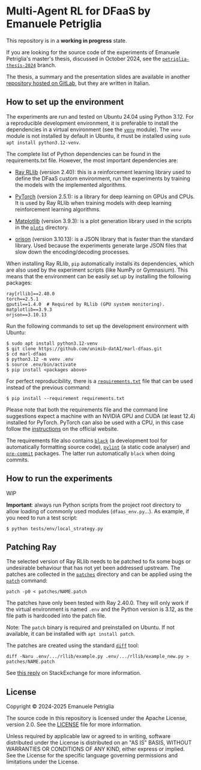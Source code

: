 # Multi-Agent RL for DFaaS by Emanuele Petriglia

This repository is in a **working in progress** state.

If you are looking for the source code of the experiments of Emanuele
Petriglia's master's thesis, discussed in October 2024, see the
[`petriglia-thesis-2024`](https://github.com/unimib-datAI/marl-dfaas/tree/petriglia-thesis-2024)
branch.

The thesis, a summary and the presentation slides are available in another
[repository hosted on GitLab](https://gitlab.com/ema-pe/master-degree-thesis),
but they are written in Italian.

## How to set up the environment

The experiments are run and tested on Ubuntu 24.04 using Python 3.12. For a
reproducible development environment, it is preferable to install the
dependencies in a virtual environment (see the
[`venv`](https://docs.python.org/3.12/library/venv.html) module). The `venv`
module is not installed by default in Ubuntu, it must be installed using `sudo
apt install python3.12-venv`.

The complete list of Python dependencies can be found in the requirements.txt
file. However, the most important dependencies are:

* [Ray RLlib](https://docs.ray.io/en/releases-2.40.0/rllib/) (version 2.40):
  this is a reinforcement learning library used to define the DFaaS custom
  environment, run the experiments by training the models with the implemented
  algorithms.

* [PyTorch](https://pytorch.org/docs/2.5/) (version 2.5.1): is a library for
  deep learning on GPUs and CPUs. It is used by Ray RLlib when training models
  with deep learning reinforcement learning algorithms.

* [Matplotlib](https://matplotlib.org/) (version 3.9.3): is a plot generation
  library used in the scripts in the [`plots`](plots) directory.

* [orjson](https://pypi.org/project/orjson/) (version 3.10.13): is a JSON
  library that is faster than the standard library. Used because the experiments
  generate large JSON files that slow down the encoding/decoding processes.

When installing Ray RLlib, `pip` automatically installs its dependencies, which
are also used by the experiment scripts (like NumPy or Gymnasium). This means
that the environment can be easily set up by installing the following packages:

```
ray[rllib]==2.40.0
torch==2.5.1
gputil==1.4.0  # Required by RLlib (GPU system monitoring).
matplotlib==3.9.3
orjson==3.10.13
```

Run the following commands to set up the development environment with Ubuntu:

```
$ sudo apt install python3.12-venv
$ git clone https://github.com/unimib-datAI/marl-dfaas.git
$ cd marl-dfaas
$ python3.12 -m venv .env
$ source .env/bin/activate
$ pip install <packages above>
```

For perfect reproducibility, there is a [`requirements.txt`](requirements.txt)
file that can be used instead of the previous command:

    $ pip install --requirement requirements.txt

Please note that both the requirements file and the command line suggestions
expect a machine with an NVIDIA GPU and CUDA (at least 12.4) installed for
PyTorch. PyTorch can also be used with a CPU, in this case follow the
[instructions](https://pytorch.org/get-started/locally/) on the official
website.

The requirements file also contains [`black`](https://black.readthedocs.io) (a
development tool for automatically formatting source code),
[`pylint`](https://pylint.readthedocs.io/en/latest/index.html) (a static code
analyser) and [`pre-commit`](https://pre-commit.com) packages. The latter run
automatically `black` when doing commits.

## How to run the experiments

WIP

**Important**: always run Python scripts from the project root directory to
allow loading of commonly used modules (`dfaas_env.py`...). As example, if you
need to run a test script:

    $ python tests/env/local_strategy.py

## Patching Ray

The selected version of Ray RLlib needs to be patched to fix some bugs or
undesirable behaviour that has not yet been addressed upstream. The patches are
collected in the [`patches`](patches) directory and can be applied using the
[`patch`](https://www.man7.org/linux/man-pages/man1/patch.1.html) command:

    patch -p0 < patches/NAME.patch

The patches have only been tested with Ray 2.40.0. They will only work if the
virtual environment is named `.env` and the Python version is 3.12, as the file
path is hardcoded into the patch file.

Note: The `patch` binary is required and preinstalled on Ubuntu. If not
available, it can be installed with `apt install patch`.

The patches are created using the standard
[`diff`](https://www.man7.org/linux/man-pages/man1/diff.1.html) tool:

    diff -Naru .env/.../rllib/example.py .env/.../rllib/example_new.py > patches/NAME.patch

See [this reply](https://unix.stackexchange.com/a/162146) on StackExchange for
more information.

## License

Copyright © 2024-2025 Emanuele Petriglia

The source code in this repository is licensed under the Apache License,
version 2.0. See the [LICENSE](LICENSE) file for more information.

Unless required by applicable law or agreed to in writing, software distributed
under the License is distributed on an "AS IS" BASIS, WITHOUT WARRANTIES OR
CONDITIONS OF ANY KIND, either express or implied.  See the License for the
specific language governing permissions and limitations under the License.
